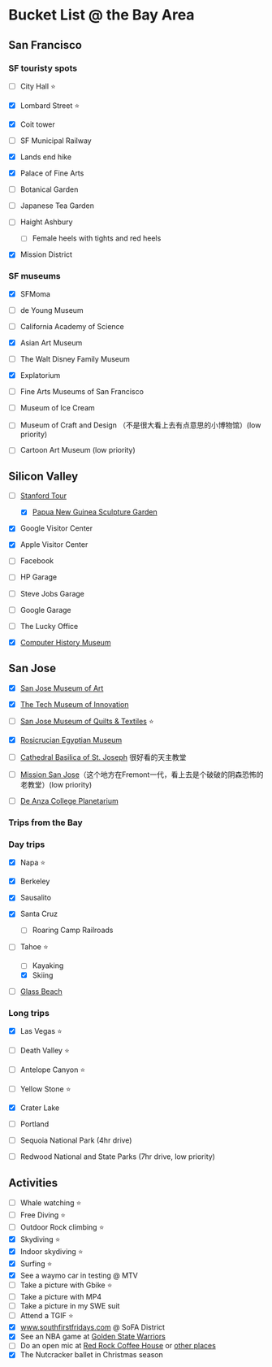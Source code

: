 # Bucket List @ the Bay Area

## San Francisco

### SF touristy spots

- [ ] City Hall ⭐️
- [x] Lombard Street ⭐️
- [x] Coit tower
- [ ] SF Municipal Railway
- [x] Lands end hike
- [x] Palace of Fine Arts
- [ ] Botanical Garden
- [ ] Japanese Tea Garden
- [ ] Haight Ashbury 
    - [ ] Female heels with tights and red heels
- [x] Mission District



### SF museums

- [x] SFMoma
- [ ] de Young Museum
- [ ] California Academy of Science
- [x] Asian Art Museum
- [ ] The Walt Disney Family Museum
- [x] Explatorium
- [ ] Fine Arts Museums of San Francisco
- [ ] Museum of Ice Cream
- [ ] Museum of Craft and Design （不是很大看上去有点意思的小博物馆）(low priority)
- [ ] Cartoon Art Museum (low priority)


## Silicon Valley

- [ ] [Stanford Tour](http://visit.stanford.edu/tours/index.html)
    - [x] [Papua New Guinea Sculpture Garden](https://en.wikipedia.org/wiki/Papua_New_Guinea_Sculpture_Garden)
- [x] Google Visitor Center
- [x] Apple Visitor Center
- [ ] Facebook
- [ ] HP Garage
- [ ] Steve Jobs Garage
- [ ] Google Garage
- [ ] The Lucky Office
- [x] [Computer History Museum](https://www.computerhistory.org/)


## San Jose

- [x] [San Jose Museum of Art](https://sjmusart.org/)
- [x] [The Tech Museum of Innovation](https://www.thetech.org/)
- [ ] [San Jose Museum of Quilts & Textiles](https://www.sjquiltmuseum.org/) ⭐️
- [x] [Rosicrucian Egyptian Museum](https://egyptianmuseum.org/)
- [ ] [Cathedral Basilica of St. Joseph](https://www.stjosephcathedral.org/) 很好看的天主教堂
- [ ] [Mission San Jose](http://missionsanjose.org/)（这个地方在Fremont一代，看上去是个破破的阴森恐怖的老教堂）(low priority)
- [ ] [De Anza College Planetarium](https://www.deanza.edu/planetarium/)


### Trips from the Bay

### Day trips

- [x] Napa ⭐️
- [x] Berkeley
- [x] Sausalito
- [x] Santa Cruz
    - [ ] Roaring Camp Railroads
- [ ] Tahoe ⭐️
    - [ ] Kayaking
    - [x] Skiing
- [ ] [Glass Beach](https://en.wikipedia.org/wiki/Glass_Beach_(Fort_Bragg,_California))


### Long trips

- [x] Las Vegas ⭐️
- [ ] Death Valley ⭐️
- [ ] Antelope Canyon ⭐️
- [ ] Yellow Stone ⭐️
- [x] Crater Lake
- [ ] Portland
- [ ] Sequoia National Park (4hr drive)
- [ ] Redwood National and State Parks (7hr drive, low priority)


## Activities

- [ ] Whale watching ⭐️
- [ ] Free Diving ⭐️
- [ ] Outdoor Rock climbing ⭐️
- [x] Skydiving ⭐️
- [x] Indoor skydiving ⭐️
- [x] Surfing ⭐️
- [x] See a waymo car in testing @ MTV
- [ ] Take a picture with Gbike ⭐️
- [ ] Take a picture with MP4
- [ ] Take a picture in my SWE suit 
- [ ] Attend a TGIF ⭐️
- [x] www.southfirstfridays.com @ SoFA District
- [x] See an NBA game at [Golden State Warriors](https://www.nba.com/warriors/)
- [ ] Do an open mic at [Red Rock Coffee House](http://www.redrockcoffee.org/) or [other places](http://www.joerizzo.com/openmics/)
- [x] The Nutcracker ballet in Christmas season
